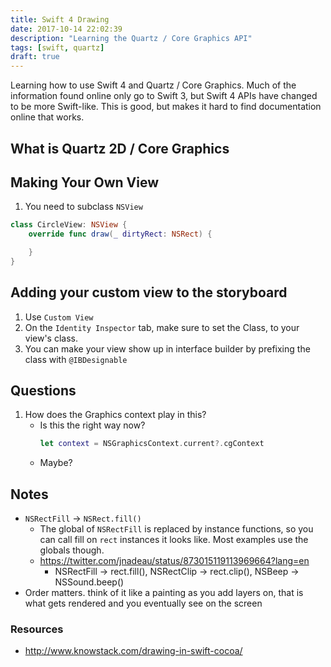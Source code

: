 ```yaml
---
title: Swift 4 Drawing
date: 2017-10-14 22:02:39
description: "Learning the Quartz / Core Graphics API"
tags: [swift, quartz]
draft: true
---
```


Learning how to use Swift 4 and Quartz / Core Graphics. Much of the information
found online only go to Swift 3, but Swift 4 APIs have changed to be more
Swift-like. This is good, but makes it hard to find documentation online that
works.

## What is Quartz 2D / Core Graphics

## Making Your Own View

1. You need to subclass `NSView`

```swift
class CircleView: NSView {
    override func draw(_ dirtyRect: NSRect) {

    }
}
```

## Adding your custom view to the storyboard

1. Use `Custom View`
1. On the `Identity Inspector` tab, make sure to set the Class, to your view's
   class.
1. You can make your view show up in interface builder by prefixing the class
   with `@IBDesignable`

## Questions

1. How does the Graphics context play in this?
    * Is this the right way now?
        ```swift
        let context = NSGraphicsContext.current?.cgContext
        ```
    * Maybe?

## Notes

* `NSRectFill` -> `NSRect.fill()`
    * The global of `NSRectFill` is replaced by instance functions, so you can
      call fill on `rect` instances it looks like. Most examples use the globals
      though.
    * https://twitter.com/jnadeau/status/873015119113969664?lang=en
        * NSRectFill → rect.fill(), NSRectClip → rect.clip(), NSBeep →
          NSSound.beep()
* Order matters. think of it like a painting as you add layers on, that is what
  gets rendered and you eventually see on the screen


### Resources

* http://www.knowstack.com/drawing-in-swift-cocoa/

